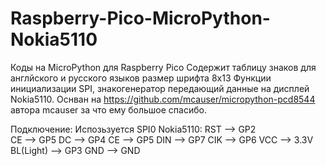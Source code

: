 # Raspberry-Pico-MicroPython-Nokia5110
Коды на MicroPython для Raspberry Pico
Содержит таблицу знаков для англйского и русского языков размер шрифта 8х13
Функции инициализации SPI, знакогенератор передающий данные на дисплей Nokia5110.
Оснван на  https://github.com/mcauser/micropython-pcd8544 автора  mcauser за что ему большое спасибо.

Подключение: Испозьзуется SPI0
Nokia5110: 	RST --> GP2  
						CE  --> GP5
						DC  --> GP4
						CE  --> GP5
						DIN --> GP7
						CIK --> GP6
						VCC --> 3.3V
						BL(Light) --> GP3
						GND --> GND
